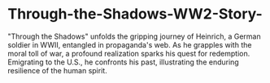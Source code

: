 # Through-the-Shadows-WW2-Story-
"Through the Shadows" unfolds the gripping journey of Heinrich, a German soldier in WWII, entangled in propaganda's web. As he grapples with the moral toll of war, a profound realization sparks his quest for redemption. Emigrating to the U.S., he confronts his past, illustrating the enduring resilience of the human spirit.
